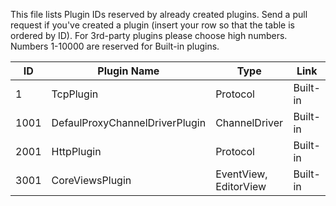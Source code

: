 ﻿This file lists Plugin IDs reserved by already created plugins.
Send a pull request if you've created a plugin (insert your row so that the table is ordered by ID).
For 3rd-party plugins please choose high numbers. Numbers 1-10000 are reserved for Built-in plugins.

|			ID			|				Plugin Name				|		   Type			|				Link				|
|-----------------------|---------------------------------------|-----------------------|-----------------------------------|
| 1						| TcpPlugin								| Protocol				| Built-in							|
| 1001					| DefaulProxyChannelDriverPlugin		| ChannelDriver			| Built-in							|
| 2001					| HttpPlugin							| Protocol				| Built-in							|
| 3001					| CoreViewsPlugin						| EventView, EditorView | Built-in							|